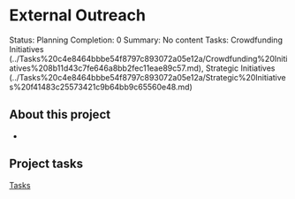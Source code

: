 # External Outreach

Status: Planning
Completion: 0
Summary: No content
Tasks: Crowdfunding Initiatives (../Tasks%20c4e8464bbbe54f8797c893072a05e12a/Crowdfunding%20Initiatives%208b11d43c7fe646a8bb2fec11eae89c57.md), Strategic Initiatives (../Tasks%20c4e8464bbbe54f8797c893072a05e12a/Strategic%20Initiatives%20f41483c25573421c9b64bb9c65560e48.md)

## About this project

- 

## Project tasks

[Tasks](External%20Outreach%20c959f9ce95f84711828474d5dccc82ab/Tasks%202d4c16f58b0347d39903e1004270f902.csv)